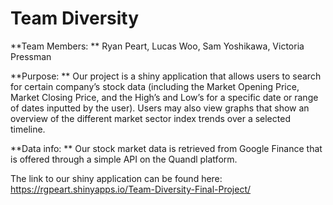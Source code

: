 # Team Diversity

**Team Members: ** Ryan Peart, Lucas Woo, Sam Yoshikawa, Victoria Pressman

**Purpose: ** Our project is a shiny application that allows users to search for certain company’s stock data (including the Market Opening Price, Market Closing Price, and the High’s and Low’s for a specific date or range of dates inputted by the user). Users may also view graphs that show an overview of the different market sector index trends over a selected timeline.

**Data info: ** Our stock market data is retrieved from Google Finance that is offered through a simple API on the Quandl platform.

The link to our shiny application can be found here: https://rgpeart.shinyapps.io/Team-Diversity-Final-Project/
